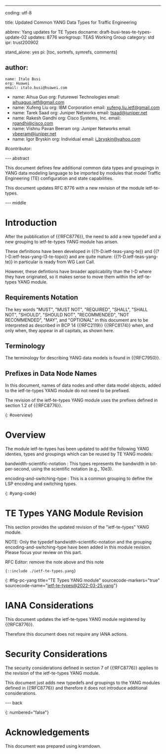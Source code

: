 ---
coding: utf-8

title: Updated Common YANG Data Types for Traffic Engineering

abbrev: Yang updates for TE Types
docname: draft-busi-teas-te-types-update-02
updates: 8776
workgroup: TEAS Working Group
category: std
ipr: trust200902

stand_alone: yes
pi: [toc, sortrefs, symrefs, comments]

author:
  -
    name: Italo Busi
    org: Huawei
    email: italo.busi@huawei.com
  -
    name: Aihua Guo
    org: Futurewei Technologies
    email: aihuaguo.ietf@gmail.com
  -
    name: Xufeng Liu
    org: IBM Corporation
    email: xufeng.liu.ietf@gmail.com
  -
    name: Tarek Saad
    org: Juniper Networks
    email: tsaad@juniper.net
  -
    name: Rakesh Gandhi
    org: Cisco Systems, Inc.
    email: rgandhi@cisco.com
  -
    name: Vishnu Pavan Beeram
    org: Juniper Networks
    email: vbeeram@juniper.net
  -
    name: Igor Bryskin
    org: Individual
    email: i_bryskin@yahoo.com

#contributor:

--- abstract

   This document defines few additional common data types and groupings
   in YANG data modeling language to be imported by modules that model Traffic
   Engineering (TE) configuration and state capabilities.

   This document updates RFC 8776 with a new revision of the module
   ietf-te-types.

--- middle

# Introduction

After the pubblication of {{!RFC8776}}, the need to add a new typedef and a new grouping to ietf-te-types YANG module has arisen.

These definitions have been developed in {{?I-D.ietf-teas-yang-te}} and {{?I-D.ietf-teas-yang-l3-te-topo}} and are quite mature: {{?I-D.ietf-teas-yang-te}} in particular is ready from WG Last Call.

However, these defintions have broader applicability than the I-D where they have originated, so it makes sense to move them within the ietf-te-types YANG module.

## Requirements Notation

   The key words "MUST", "MUST NOT", "REQUIRED", "SHALL", "SHALL NOT",
   "SHOULD", "SHOULD NOT", "RECOMMENDED", "NOT RECOMMENDED", "MAY", and
   "OPTIONAL" in this document are to be interpreted as described in
   BCP 14 {{!RFC2119}} {{!RFC8174}} when, and only when, they appear in all
   capitals, as shown here.

## Terminology

   The terminology for describing YANG data models is found in
   {{!RFC7950}}.

## Prefixes in Data Node Names

In this document, names of data nodes and other data model objects,
added to the ietf-te-types YANG module do not need to be prefixed.

The revision of the ietf-te-types YANG module uses the prefixes defined in section 1.2 of {{!RFC8776}}.

{: #overview}

# Overview

   The module ietf-te-types has been updated to add the following
   YANG identies, types and groupings which can be reused by TE YANG models:

bandwidth-scientific-notation
: This types represents the bandwidth in
bit-per-second, using the scientific notation (e.g., 10e3).

encoding-and-switching-type
: This is a common grouping to define the LSP encoding and switching types.

{: #yang-code}

# TE Types YANG Module Revision

This section provides the updated revision of the "ietf-te-types"
YANG module.

NOTE: Only the typedef bandwidth-scientific-notation and 
the grouping encoding-and-switching-type have been added
in this module revision. Please focus your review on this part.

RFC Editor: remove the note above and this note


~~~~ yang
{::include ./ietf-te-types.yang}
~~~~
{: #fig-pc-yang title="TE Types YANG module"
sourcecode-markers="true" sourcecode-name="ietf-te-types@2022-03-25.yang"}

# IANA Considerations

This document updates the ietf-te-types YANG module registered by {{!RFC8776}}.

Therefore this document does not require any IANA actions.

# Security Considerations

The security considerations defined in section 7 of {{!RFC8776}} applies to the
revision of the ietf-te-types YANG module.

This document just adds new typedefs and groupings to the YANG modules defined in
{{!RFC8776}} and therefore it does not introduce additional considerations.

--- back

{: numbered="false"}

# Acknowledgements

   This document was prepared using kramdown.
